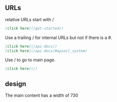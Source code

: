 ## URLs

relative URLs start with /
```markdown
[click here](/get-started/)
```

Use a trailing / for internal URLs but not if there is a #.
```markdown
[click here](/api-docs/)
[click here](/api-docs/#apiocl_system)
```

Use / to go to main page.
```markdown
[click here](/)
```

## design

The main content has a width of 730
